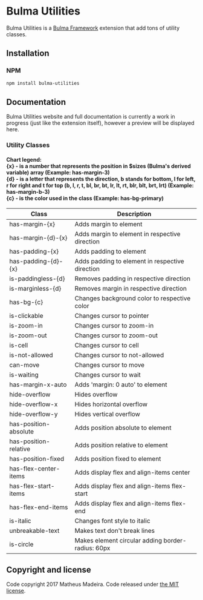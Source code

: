 # Bulma Utilities

Bulma Utilities is a <a target='_blank' href='https://github.com/jgthms/bulma'>Bulma Framework</a> extension that add tons of utility classes.

## Installation

### NPM
```sh
npm install bulma-utilities
```

## Documentation

Bulma Utilities website and full documentation is currently a work in progress (just like the extension itself), however a preview will be displayed here.

### Utility Classes

#### Chart legend:<br> {x} - is a number that represents the position in $sizes (Bulma's derived variable) array (Example: has-margin-3)<br>{d} - is a letter that represents the direction, b stands for bottom, l for left, r for right and t for top (b, l, r, t, bl, br, bt, lr, lt, rt, blr, blt, brt, lrt) (Example: has-margin-b-3)<br>{c} - is the color used in the class (Example: has-bg-primary)

| Class                                                 | Description                                            |
|-------------------------------------------------------|--------------------------------------------------------|
| has-margin-{x}                                        | Adds margin to element                                 |
| has-margin-{d}-{x}                                    | Adds margin to element in respective direction         |
| has-padding-{x}                                       | Adds padding to element                                |
| has-padding-{d}-{x}                                   | Adds padding to element in respective direction        |
| is-paddingless-{d}                                    | Removes padding in respective direction                |
| is-marginless-{d}                                     | Removes margin in respective direction                 |
| has-bg-{c}                                            | Changes background color to respective color           |
| is-clickable                                          | Changes cursor to pointer                              |
| is-zoom-in                                            | Changes cursor to zoom-in                              |
| is-zoom-out                                           | Changes cursor to zoom-out                             |
| is-cell                                               | Changes cursor to cell                                 |
| is-not-allowed                                        | Changes cursor to not-allowed                          |
| can-move                                              | Changes cursor to move                                 |
| is-waiting                                            | Changes cursor to wait                                 |
| has-margin-x-auto                                     | Adds 'margin: 0 auto' to element                       |
| hide-overflow                                         | Hides overflow                                         |
| hide-overflow-x                                       | Hides horizontal overflow                              |
| hide-overflow-y                                       | Hides vertical overflow                                |
| has-position-absolute                                 | Adds position absolute to element                      |
| has-position-relative                                 | Adds position relative to element                      |
| has-position-fixed                                    | Adds position fixed to element                         |
| has-flex-center-items                                 | Adds display flex and align-items center               |
| has-flex-start-items                                  | Adds display flex and align-items flex-start           |
| has-flex-end-items                                    | Adds display flex and align-items flex-end             |
| is-italic                                             | Changes font style to italic                           |
| unbreakable-text                                      | Makes text don't break lines                           |
| is-circle                                             | Makes element circular adding border-radius: 60px      |

## Copyright and license

Code copyright 2017 Matheus Madeira. Code released under [the MIT license](https://github.com/msmadeira/bulma-utilities/blob/master/LICENSE).
